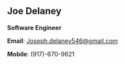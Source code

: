 ## Joe Delaney

**Software Engineer**

**Email**: Joseph.delaney546@gmail.com

**Mobile**: (917)-670-9621

